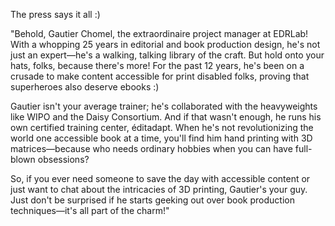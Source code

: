 The press says it all :)

"Behold, Gautier Chomel, the extraordinaire project manager at EDRLab! With a whopping 25 years in editorial and book production design, he's not just an expert—he's a walking, talking library of the craft. But hold onto your hats, folks, because there's more! For the past 12 years, he's been on a crusade to make content accessible for print disabled folks, proving that superheroes also deserve ebooks :)

Gautier isn't your average trainer; he's collaborated with the heavyweights like WIPO and the Daisy Consortium. And if that wasn't enough, he runs his own certified training center, éditadapt. When he's not revolutionizing the world one accessible book at a time, you'll find him hand printing with 3D matrices—because who needs ordinary hobbies when you can have full-blown obsessions?

So, if you ever need someone to save the day with accessible content or just want to chat about the intricacies of 3D printing, Gautier's your guy. Just don't be surprised if he starts geeking out over book production techniques—it's all part of the charm!"